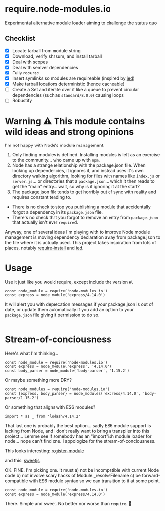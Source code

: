 # require.node-modules.io
Experimental alternative module loader aiming to challenge the status quo

## Checklist
- [x] Locate tarball from module string
- [x] Download, verify shasum, and install tarball
- [x] Deal with scopes
- [x] Deal with semver dependencies
- [x] Fully recurse
- [x] Insert symlinks so modules are requireable (inspired by [ied](http://registry.node-modules.io/_browse/#/ied))
- [x] Make tarball locations deterministic (hence cacheable)
- [ ] Create a Set and iterate over it like a queue to prevent circular dependencies (such as `standard/8.0.0`) causing loops
- [ ] Robustify

# Warning :warning: This module contains wild ideas and strong opinions
I'm not happy with Node's module management.

1. Only finding modules is defined. Installing modules is left as an exercise to the community... who came up with `npm`.
2. Node has a strange relationship with the package.json file. When looking up dependencies, it ignores it, and instead
   uses it's own directory walking algorithm, looking for files with names like `index.js` or `server.js`... or
   directories that a `package.json`... which it then reads to get the "main" entry... wait, so why is it ignoring it
   at the start?
3. The package.json file tends to get horribly out of sync with reality and requires constant tending to.
  - There is no check to stop you publishing a module that accidentally forgot a dependency in its `package.json` file.
  - There's no check that you forgot to remove an entry from `package.json` that actually isn't ever `require`d.

Anyway, one of several ideas I'm playing with to improve Node module management is moving dependency declaration
away from package.json to the file where it is actually used. This project takes inspiration from lots of places,
notably [require-install](http://registry.node-modules.io/_browse/#/require-install) and
[ied](http://registry.node-modules.io/_browse/#/ied).

# Usage

Use it just like you would require, except include the version #.

```
const node_module = require('node-modules.io')
const express = node_module('express/4.14.0')
```

It will alert you with deprecation messages if your package.json is
out of date, or update them automatically if you add an option to your `package.json` file giving it permission to do so.

```json

```

# Stream-of-conciousness
Here's what I'm thinking...

```
const node_module = require('node-modules.io')
const express = node_module('express', '4.14.0')
const body_parser = node_module('body-parser', '1.15.2')

```

Or maybe something more DRY?

```
const node_modules = require('node-modules.io')
const {express, body_parser} = node_modules('express/4.14.0', 'body-parser/1.15.2')

```

Or something that aligns with ES6 modules?
```
import * as _ from 'lodash/4.14.2'
```

That last one is probably the best option... sadly ES6 module support is lacking from Node, and I don't really want to bring a transpiler into this project... Lemme see if somebody has an "import"ish module loader for node... nope can't find one. I appologize for the stream-of-conciousness.

This looks interesting: [register-module](http://registry.node-modules.io/_browse/#/register-module)

and this: [sweetjs](http://sweetjs.org/)

OK. FINE. I'm picking one. It must
a) not be incompatible with current Node code
b) not involve scary hacks of Module._resolveFilename
c) be forward-compatible with ES6 module syntax so we can transition to it at some point.

```
const node_module = require('node-modules.io')
const express = node_module('express/4.14.0')
```

There. Simple and sweet. No better nor worse than `require`. :shrug:
